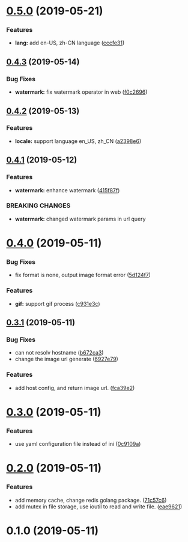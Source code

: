 # [0.5.0](https://github.com/zhoukk/kimg/compare/v0.4.3...v0.5.0) (2019-05-21)


### Features

* **lang:** add en-US, zh-CN language ([cccfe31](https://github.com/zhoukk/kimg/commit/cccfe31))



## [0.4.3](https://github.com/zhoukk/kimg/compare/v0.4.2...v0.4.3) (2019-05-14)


### Bug Fixes

* **watermark:** fix watermark operator in web ([f0c2696](https://github.com/zhoukk/kimg/commit/f0c2696))



## [0.4.2](https://github.com/zhoukk/kimg/compare/v0.4.1...v0.4.2) (2019-05-13)


### Features

* **locale:** support language en_US, zh_CN ([a2398e6](https://github.com/zhoukk/kimg/commit/a2398e6))



## [0.4.1](https://github.com/zhoukk/kimg/compare/v0.4.0...v0.4.1) (2019-05-12)


### Features

* **watermark:** enhance watermark ([415f87f](https://github.com/zhoukk/kimg/commit/415f87f))


### BREAKING CHANGES

* **watermark:** changed watermark params in url query




# [0.4.0](https://github.com/zhoukk/kimg/compare/v0.3.1...v0.4.0) (2019-05-11)


### Bug Fixes

* fix format is none, output image format error ([5d124f7](https://github.com/zhoukk/kimg/commit/5d124f7))


### Features

* **gif:** support gif process ([c931e3c](https://github.com/zhoukk/kimg/commit/c931e3c))



## [0.3.1](https://github.com/zhoukk/kimg/compare/v0.3.0...v0.3.1) (2019-05-11)


### Bug Fixes

* can not resolv hostname ([b672ca3](https://github.com/zhoukk/kimg/commit/b672ca3))
* change the image url generate ([6927e79](https://github.com/zhoukk/kimg/commit/6927e79))


### Features

* add host config, and return image url. ([fca39e2](https://github.com/zhoukk/kimg/commit/fca39e2))



# [0.3.0](https://github.com/zhoukk/kimg/compare/v0.2.0...v0.3.0) (2019-05-11)


### Features

* use yaml configuration file instead of ini ([0c9109a](https://github.com/zhoukk/kimg/commit/0c9109a))



# [0.2.0](https://github.com/zhoukk/kimg/compare/v0.1.0...v0.2.0) (2019-05-11)


### Features

* add memory cache, change redis golang package. ([71c57c6](https://github.com/zhoukk/kimg/commit/71c57c6))
* add mutex in file storage, use ioutil to read and write file. ([eae9621](https://github.com/zhoukk/kimg/commit/eae9621))



# 0.1.0 (2019-05-11)



